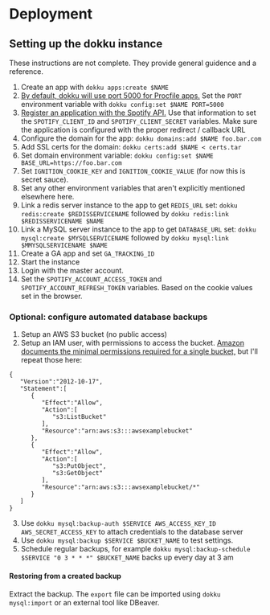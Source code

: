 # Deployment

## Setting up the dokku instance
These instructions are not complete. They provide general guidence and a reference.

1. Create an app with `dokku apps:create $NAME`
2. [By default, dokku will use port 5000 for Procfile apps.](https://github.com/dokku/dokku/blob/master/docs/networking/port-management.md) Set the `PORT` environment variable with `dokku config:set $NAME PORT=5000`
3. [Register an application with the Spotify API.](https://developer.spotify.com/dashboard/applications) Use that information to set the `SPOTIFY_CLIENT_ID` and `SPOTIFY_CLIENT_SECRET` variables. Make sure the application is configured with the proper redirect / callback URL
4. Configure the domain for the app: `dokku domains:add $NAME foo.bar.com`
5. Add SSL certs for the domain: `dokku certs:add $NAME < certs.tar`
6. Set domain environment variable: `dokku config:set $NAME BASE_URL=https://foo.bar.com`
7. Set `IGNITION_COOKIE_KEY` and `IGNITION_COOKIE_VALUE` (for now this is secret sauce).
8. Set any other environment variables that aren't explicitly mentioned elsewhere here.
9. Link a redis server instance to the app to get `REDIS_URL` set: `dokku redis:create $REDISSERVICENAME` followed by `dokku redis:link $REDISSERVICENAME $NAME`
10. Link a MySQL server instance to the app to get `DATABASE_URL` set: `dokku mysql:create $MYSQLSERVICENAME` followed by `dokku mysql:link $MMYSQLSERVICENAME $NAME`
11. Create a GA app and set `GA_TRACKING_ID`
12. Start the instance
13. Login with the master account.
14. Set the `SPOTIFY_ACCOUNT_ACCESS_TOKEN` and `SPOTIFY_ACCOUNT_REFRESH_TOKEN` variables. Based on the cookie values set in the browser.

### Optional: configure automated database backups

1. Setup an AWS S3 bucket (no public access)
2. Setup an IAM user, with permissions to access the bucket. [Amazon documents the minimal permissions required for a single bucket,](https://aws.amazon.com/premiumsupport/knowledge-center/s3-console-access-certain-bucket/) but I'll repeat those here:
```
{
   "Version":"2012-10-17",
   "Statement":[
      {
         "Effect":"Allow",
         "Action":[
            "s3:ListBucket"
         ],
         "Resource":"arn:aws:s3:::awsexamplebucket"
      },
      {
         "Effect":"Allow",
         "Action":[
            "s3:PutObject",
            "s3:GetObject"
         ],
         "Resource":"arn:aws:s3:::awsexamplebucket/*"
      }
   ]
}
```
3. Use `dokku mysql:backup-auth $SERVICE AWS_ACCESS_KEY_ID AWS_SECRET_ACCESS_KEY` to attach credentials to the database server
4. Use `dokku mysql:backup $SERVICE $BUCKET_NAME` to test settings.
5. Schedule regular backups, for example `dokku mysql:backup-schedule $SERVICE "0 3 * * *" $BUCKET_NAME` backs up every day at 3 am

#### Restoring from a created backup

Extract the backup. The `export` file can be imported using `dokku mysql:import` or an external tool like DBeaver.